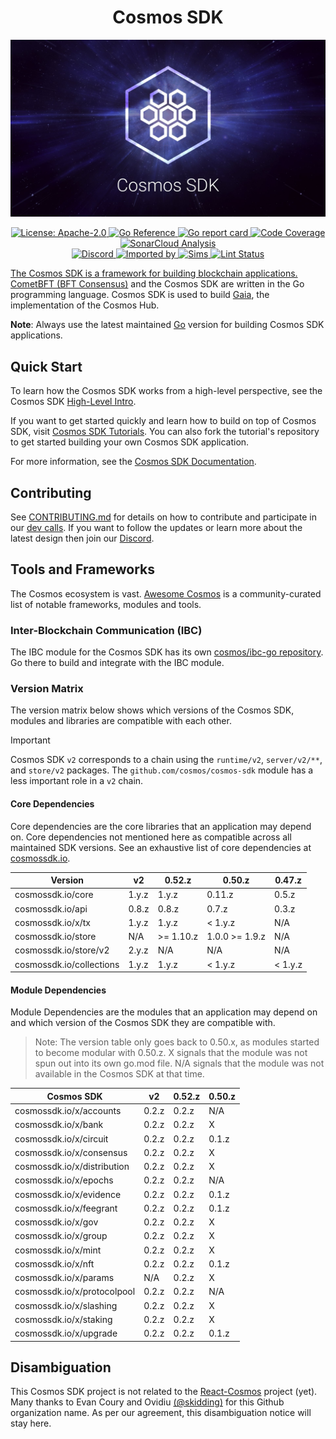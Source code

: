 <div align="center">
  <h1> Cosmos SDK </h1>
</div>

![banner](https://github.com/cosmos/cosmos-sdk-docs/blob/main/static/img/banner.jpg)

<div align="center">
  <a href="https://github.com/cosmos/cosmos-sdk/blob/main/LICENSE">
    <img alt="License: Apache-2.0" src="https://img.shields.io/github/license/cosmos/cosmos-sdk.svg" />
  </a>
  <a href="https://pkg.go.dev/github.com/cosmos/cosmos-sdk">
    <img src="https://pkg.go.dev/badge/github.com/cosmos/cosmos-sdk.svg" alt="Go Reference">
  </a>
  <a href="https://goreportcard.com/report/github.com/cosmos/cosmos-sdk">
    <img alt="Go report card" src="https://goreportcard.com/badge/github.com/cosmos/cosmos-sdk" />
  </a>
  <a href="https://sonarcloud.io/summary/overall?id=cosmos_cosmos-sdk">
    <img alt="Code Coverage" src="https://sonarcloud.io/api/project_badges/measure?project=cosmos_cosmos-sdk&metric=coverage" />
  </a>
  <a href="https://sonarcloud.io/summary/overall?id=cosmos_cosmos-sdk">
    <img alt="SonarCloud Analysis" src="https://sonarcloud.io/api/project_badges/measure?project=cosmos_cosmos-sdk&metric=alert_status">
  </a>
</div>
<div align="center">
  <a href="https://discord.gg/interchain">
    <img alt="Discord" src="https://img.shields.io/discord/669268347736686612.svg" />
  </a>
  <a href="https://sourcegraph.com/github.com/cosmos/cosmos-sdk?badge">
    <img alt="Imported by" src="https://sourcegraph.com/github.com/cosmos/cosmos-sdk/-/badge.svg" />
  </a>
  <a href="https://github.com/cosmos/cosmos-sdk/actions/workflows/sims.yml">
    <img alt="Sims" src="https://github.com/cosmos/cosmos-sdk/workflows/Sims/badge.svg" />
  <a href="https://github.com/cosmos/cosmos-sdk/actions/workflows/lint.yml">
    <img alt="Lint Status" src="https://github.com/cosmos/cosmos-sdk/workflows/Lint/badge.svg" />
</div>

The Cosmos SDK is a framework for building blockchain applications. [CometBFT (BFT Consensus)](https://github.com/cometbft/cometbft) and the Cosmos SDK are written in the Go programming language. Cosmos SDK is used to build [Gaia](https://github.com/cosmos/gaia), the implementation of the Cosmos Hub.

**Note**: Always use the latest maintained [Go](https://go.dev/dl) version for building Cosmos SDK applications.

## Quick Start

To learn how the Cosmos SDK works from a high-level perspective, see the Cosmos SDK [High-Level Intro](https://docs.cosmos.network/v0.50/learn/intro/overview).

If you want to get started quickly and learn how to build on top of Cosmos SDK, visit [Cosmos SDK Tutorials](https://tutorials.cosmos.network). You can also fork the tutorial's repository to get started building your own Cosmos SDK application.

For more information, see the [Cosmos SDK Documentation](https://docs.cosmos.network).

## Contributing

See [CONTRIBUTING.md](./CONTRIBUTING.md) for details on how to contribute and participate in our [dev calls](./CONTRIBUTING.md#teams-dev-calls).
If you want to follow the updates or learn more about the latest design then join our [Discord](https://discord.gg/interchain).

## Tools and Frameworks

The Cosmos ecosystem is vast.
[Awesome Cosmos](https://github.com/cosmos/awesome-cosmos) is a community-curated list of notable frameworks, modules and tools.

### Inter-Blockchain Communication (IBC)

The IBC module for the Cosmos SDK has its own [cosmos/ibc-go repository](https://github.com/cosmos/ibc-go). Go there to build and integrate with the IBC module.

### Version Matrix

The version matrix below shows which versions of the Cosmos SDK, modules and libraries are compatible with each other.

> [!IMPORTANT]
> Cosmos SDK `v2` corresponds to a chain using the `runtime/v2`, `server/v2/**`, and `store/v2` packages. The `github.com/cosmos/cosmos-sdk` module has a less important role in a `v2` chain.

#### Core Dependencies

Core dependencies are the core libraries that an application may depend on.
Core dependencies not mentioned here as compatible across all maintained SDK versions.
See an exhaustive list of core dependencies at [cosmossdk.io](https://cosmossdk.io).

| Version                  | v2    | 0.52.z    | 0.50.z         | 0.47.z  |
|--------------------------|-------|-----------|----------------|---------|
| cosmossdk.io/core        | 1.y.z | 1.y.z     | 0.11.z         | 0.5.z   |
| cosmossdk.io/api         | 0.8.z | 0.8.z     | 0.7.z          | 0.3.z   |
| cosmossdk.io/x/tx        | 1.y.z | 1.y.z     | < 1.y.z        | N/A     |
| cosmossdk.io/store       | N/A   | >= 1.10.z | 1.0.0 >= 1.9.z | N/A     |
| cosmossdk.io/store/v2    | 2.y.z | N/A       | N/A            | N/A     |
| cosmossdk.io/collections | 1.y.z | 1.y.z     | < 1.y.z        | < 1.y.z |

#### Module Dependencies

Module Dependencies are the modules that an application may depend on and which version of the Cosmos SDK they are compatible with.

> Note: The version table only goes back to 0.50.x, as modules started to become modular with 0.50.z.
> X signals that the module was not spun out into its own go.mod file.
> N/A signals that the module was not available in the Cosmos SDK at that time.

| Cosmos SDK                  | v2    | 0.52.z | 0.50.z |
|-----------------------------|-------|--------|--------|
| cosmossdk.io/x/accounts     | 0.2.z | 0.2.z  | N/A    |
| cosmossdk.io/x/bank         | 0.2.z | 0.2.z  | X      |
| cosmossdk.io/x/circuit      | 0.2.z | 0.2.z  | 0.1.z  |
| cosmossdk.io/x/consensus    | 0.2.z | 0.2.z  | X      |
| cosmossdk.io/x/distribution | 0.2.z | 0.2.z  | X      |
| cosmossdk.io/x/epochs       | 0.2.z | 0.2.z  | N/A    |
| cosmossdk.io/x/evidence     | 0.2.z | 0.2.z  | 0.1.z  |
| cosmossdk.io/x/feegrant     | 0.2.z | 0.2.z  | 0.1.z  |
| cosmossdk.io/x/gov          | 0.2.z | 0.2.z  | X      |
| cosmossdk.io/x/group        | 0.2.z | 0.2.z  | X      |
| cosmossdk.io/x/mint         | 0.2.z | 0.2.z  | X      |
| cosmossdk.io/x/nft          | 0.2.z | 0.2.z  | 0.1.z  |
| cosmossdk.io/x/params       | N/A   | 0.2.z  | X      |
| cosmossdk.io/x/protocolpool | 0.2.z | 0.2.z  | N/A    |
| cosmossdk.io/x/slashing     | 0.2.z | 0.2.z  | X      |
| cosmossdk.io/x/staking      | 0.2.z | 0.2.z  | X      |
| cosmossdk.io/x/upgrade      | 0.2.z | 0.2.z  | 0.1.z  |

## Disambiguation

This Cosmos SDK project is not related to the [React-Cosmos](https://github.com/react-cosmos/react-cosmos) project (yet). Many thanks to Evan Coury and Ovidiu [(@skidding)](https://github.com/skidding) for this Github organization name. As per our agreement, this disambiguation notice will stay here.
